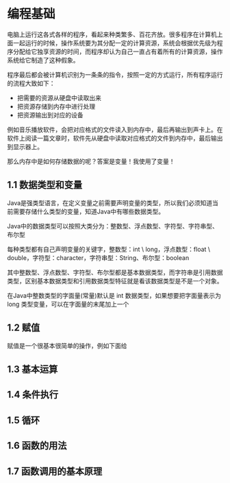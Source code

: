 # 编程基础

电脑上运行这各式各样的程序，看起来种类繁多、百花齐放。很多程序在计算机上面一起运行的时候，操作系统要为其分配一定的计算资源，系统会根据优先级为程序分配给它独享资源的时间，而程序却认为自己一直占有着所有的计算资源，操作系统给它制造了这种假象。

程序最后都会被计算机识别为一条条的指令，按照一定的方式运行，所有程序运行的流程大致如下：

+ 把需要的资源从硬盘中读取出来
+ 把资源存储到内存中进行处理
+ 把资源输出到对应的设备

例如音乐播放软件，会把对应格式的文件读入到内存中，最后再输出到声卡上。在软件上阅读一篇文章时，软件先从硬盘中读取对应格式的文件到内存中，最后输出到显示器上。

那么内存中是如何存储数据的呢？答案是变量！我使用了变量！

## 1.1 数据类型和变量

Java是强类型语言，在定义变量之前需要声明变量的类型，所以我们必须知道当前需要存储什么类型的变量，知道Java中有哪些数据类型。

Java中的数据类型可以按照大类分为：整数型、浮点数型、字符型、字符串型、布尔型

每种类型都有自己声明变量的关键字，整数型：int \ long，浮点数型：float \ double，字符型：character，字符串型：String、布尔型：boolean

其中整数型、浮点数型、字符型、布尔型都是基本数据类型，而字符串是引用数据类型，区别基本数据类型和引用数据类型特征就是看该数据类型是不是一个对象。

在Java中整数类型的字面量(常量)默认是 int 数据类型，如果想要把字面量表示为 long 类型变量，可以在字面量的末尾加上一个

## 1.2 赋值

赋值是一个很基本很简单的操作，例如下面给

## 1.3 基本运算

## 1.4 条件执行

## 1.5 循环

## 1.6 函数的用法

## 1.7 函数调用的基本原理

